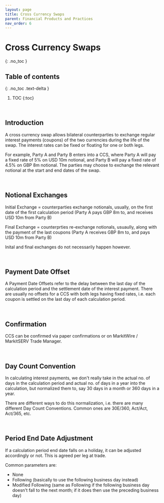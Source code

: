 ```yaml
---
layout: page
title: Cross Currency Swaps
parent: Financial Products and Practices
nav_order: 6
---
```


# Cross Currency Swaps
{: .no_toc }

## Table of contents
{: .no_toc .text-delta }

1. TOC
{:toc}

<br />

## Introduction

A cross currency swap allows bilateral counterparties to exchange regular interest payments (coupons) of the two currencies during the life of the swap. The interest rates can be fixed or floating for one or both legs.

For example, Party A and Party B enters into a CCS, where Party A will pay a fixed rate of 5% on USD 10m notional, and Party B will pay a fixed rate of 4.5% on GBP 8m notional. The parties may choose to exchange the relevant notional at the start and end dates of the swap. 


<br />


## Notional Exchanges

Initial Exchange = counterparties exchange notionals, usually, on the first date of the first calculation period (Party A pays GBP 8m to, and receives USD 10m from Party B)

Final Exchange = counterprties re-exchange notionals, usuaully, along with the payment of the last coupons (Party A receives GBP 8m to, and pays USD 10m from Party B)

Inital and final exchanges do not necessarily happen however.


<br />

## Payment Date Offset

A Payment Date Offsets refer to the delay between the last day of the calculation period and the settlement date of the interest payment. There are usually no offsets for a CCS with both legs having fixed rates, i.e. each coupon is settled on the last day of each calculation period.


<br />


## Confirmation

CCS can be confirmed via paper confirmations or on MarkitWire / MarkitSERV Trade Manager.


<br />


## Day Count Convention

In calculating interest payments, we don't really take in the actual no. of days in the calculation period and actual no. of days in a year into the calculation, but normalized them to, say 30 days in a month or 360 days in a year.

There are different ways to do this normalization, i.e. there are many different Day Count Conventions. Common ones are 30E/360, Act/Act, Act/365, etc.

<br />

## Period End Date Adjustment

If a calculation period end date falls on a holiday, it can be adjusted accordingly or not. This is agreed per leg at trade.

Common parameters are: 
- None
- Following  (basically to use the following business day instead) 
- Modified Following  (same as Following if the following business day doesn't fall to the next month; if it does then use the preceding business day)